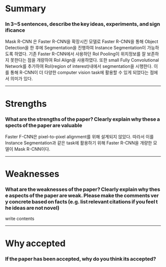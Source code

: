 # Summary

### In 3~5 sentences, describe the key ideas, experiments, and significance

Mask R-CNN 은 Faster R-CNN을 확장시킨 모델로 Faster R-CNN을 통해 Object Detection을 한 후에 Segmentation을 진행하여 Instance Segmentation이 가능하도록 하였다. 기존 Faster R-CNN에서 사용하던 RoI Pooling이 위치정보를 잘 보존하지 못한다는 점을 개량하여 RoI Align을 사용하였다. 또한 small Fully Convolutional Network를 추가하여 RoI(region of interest)내에서 segmentation을 시행한다. 이를 통해 R-CNN이 더 다양한 computer vision task에 활용할 수 있게 되었다는 점에서 의미가 있다.

---

# Strengths

### What are the strengths of the paper? Clearly explain why these aspects of the paper are valuable

Faster F-CNN은 pixel-to-pixel alignment를 위해 설계되지 않았다. 따라서 이를 Instance Segmentation과 같은 task에 활용하기 위해 Faster R-CNN을 개량한 모델이 Mask R-CNN이다. 

---

# Weaknesses

### What are the weaknesses of the paper? Clearly explain why these aspects of the paper are weak. Please make the comments very concrete based on facts (e.g. list relevant citations if you feel the ideas are not novel)

write contents

---

# Why accepted

### If the paper has been accepted, why do you think its accepted?
